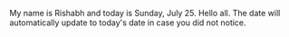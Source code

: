 My name is Rishabh and today is Sunday, July 25. Hello all. The date will automatically update to today's date in case you did not notice.
